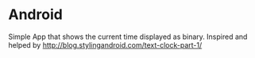 Android
=======
Simple App that shows the current time displayed as binary.
Inspired and helped by http://blog.stylingandroid.com/text-clock-part-1/
